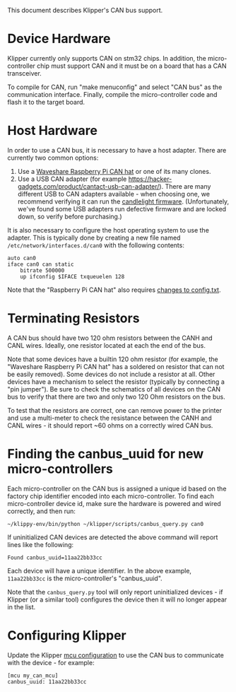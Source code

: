 This document describes Klipper's CAN bus support.

# Device Hardware

Klipper currently only supports CAN on stm32 chips. In addition, the micro-controller chip must support CAN and it must be on a board that has a CAN transceiver.

To compile for CAN, run "make menuconfig" and select "CAN bus" as the communication interface. Finally, compile the micro-controller code and flash it to the target board.

# Host Hardware

In order to use a CAN bus, it is necessary to have a host adapter. There are currently two common options:

1. Use a [Waveshare Raspberry Pi CAN hat](https://www.waveshare.com/rs485-can-hat.htm) or one of its many clones.
1. Use a USB CAN adapter (for example <https://hacker-gadgets.com/product/cantact-usb-can-adapter/>). There are many different USB to CAN adapters available - when choosing one, we recommend verifying it can run the [candlelight firmware](https://github.com/candle-usb/candleLight_fw). (Unfortunately, we've found some USB adapters run defective firmware and are locked down, so verify before purchasing.)

It is also necessary to configure the host operating system to use the adapter. This is typically done by creating a new file named `/etc/network/interfaces.d/can0` with the following contents:

```
auto can0
iface can0 can static
    bitrate 500000
    up ifconfig $IFACE txqueuelen 128
```

Note that the "Raspberry Pi CAN hat" also requires [changes to config.txt](https://www.waveshare.com/wiki/RS485_CAN_HAT).

# Terminating Resistors

A CAN bus should have two 120 ohm resistors between the CANH and CANL wires. Ideally, one resistor located at each the end of the bus.

Note that some devices have a builtin 120 ohm resistor (for example, the "Waveshare Raspberry Pi CAN hat" has a soldered on resistor that can not be easily removed). Some devices do not include a resistor at all. Other devices have a mechanism to select the resistor (typically by connecting a "pin jumper"). Be sure to check the schematics of all devices on the CAN bus to verify that there are two and only two 120 Ohm resistors on the bus.

To test that the resistors are correct, one can remove power to the printer and use a multi-meter to check the resistance between the CANH and CANL wires - it should report ~60 ohms on a correctly wired CAN bus.

# Finding the canbus_uuid for new micro-controllers

Each micro-controller on the CAN bus is assigned a unique id based on the factory chip identifier encoded into each micro-controller. To find each micro-controller device id, make sure the hardware is powered and wired correctly, and then run:

```
~/klippy-env/bin/python ~/klipper/scripts/canbus_query.py can0
```

If uninitialized CAN devices are detected the above command will report lines like the following:

```
Found canbus_uuid=11aa22bb33cc
```

Each device will have a unique identifier. In the above example, `11aa22bb33cc` is the micro-controller's "canbus_uuid".

Note that the `canbus_query.py` tool will only report uninitialized devices - if Klipper (or a similar tool) configures the device then it will no longer appear in the list.

# Configuring Klipper

Update the Klipper [mcu configuration](Config_Reference.md#mcu) to use the CAN bus to communicate with the device - for example:

```
[mcu my_can_mcu]
canbus_uuid: 11aa22bb33cc
```
